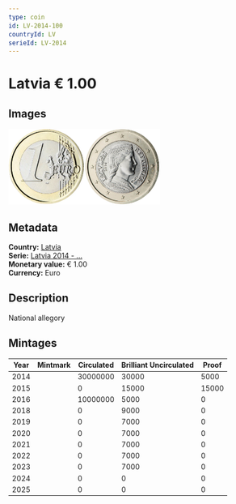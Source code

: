 ```yaml
---
type: coin
id: LV-2014-100
countryId: LV
serieId: LV-2014
---
```


# Latvia € 1.00

## Images

<img src="../../../Images/common-2007-100.webp" height="150" alt="Front image"><img src="Images/latvia-2014-100.webp" height="150" alt="Back image">

## Metadata

**Country:** [Latvia](../index.md)\
**Serie:** [Latvia 2014 - ...](index.md)\
**Monetary value:** € 1.00\
**Currency:** Euro

## Description

National allegory

## Mintages

| Year | Mintmark | Circulated | Brilliant Uncirculated | Proof  |
| ---- | -------- | ---------- | ---------------------- | ------ |
| 2014 |          | 30000000   | 30000                  | 5000   |
| 2015 |          | 0          | 15000                  | 15000  |
| 2016 |          | 10000000   | 5000                   | 0      |
| 2018 |          | 0          | 9000                   | 0      |
| 2019 |          | 0          | 7000                   | 0      |
| 2020 |          | 0          | 7000                   | 0      |
| 2021 |          | 0          | 7000                   | 0      |
| 2022 |          | 0          | 7000                   | 0      |
| 2023 |          | 0          | 7000                   | 0      |
| 2024 |          | 0          | 0                      | 0      |
| 2025 |          | 0          | 0                      | 0      |
